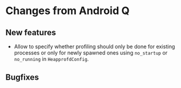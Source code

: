 # Changes from Android Q

## New features
* Allow to specify whether profiling should only be done for existing processes
  or only for newly spawned ones using `no_startup` or `no_running` in
  `HeapprofdConfig`.

## Bugfixes
